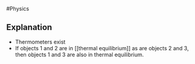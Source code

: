 #Physics 
## Explanation
* Thermometers exist
* If objects 1 and 2 are in [[thermal equilibrium]] as are objects 2 and 3, then objects 1 and 3 are also in thermal equilibrium.